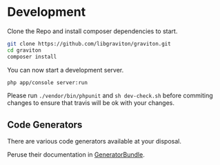 # Development

Clone the Repo and install composer dependencies to start.

````bash
git clone https://github.com/libgraviton/graviton.git
cd graviton
composer install
````

You can now start a development server.

````bash
php app/console server:run
````

Please run ``./vendor/bin/phpunit`` and ``sh dev-check.sh`` before
commiting changes to ensure that travis will be ok with your changes.

## Code Generators

There are various code generators available at your disposal.

Peruse their documentation in [GeneratorBundle](../../../src/Graviton/GeneratorBundle/README.md).
